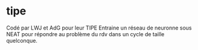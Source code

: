 # tipe

Codé par LWJ et AdG pour leur TIPE
Entraine un réseau de neuronne sous NEAT pour répondre au problème du rdv dans un cycle de taille quelconque.

